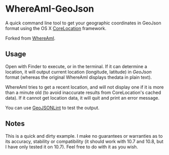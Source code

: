 # WhereAmI-GeoJson
A quick command line tool to get your geographic coordinates in GeoJson format using the OS X [CoreLocation][] framework.

Forked from [WhereAmI][].

## Usage

Open with Finder to execute, or in the terminal. If it can determine a location, it will output current location (longitude, latitude) in *GeoJson* format (whereas the original WhereAmI displays thedata in plain text).

WhereAmI tries to get a recent location, and will not display one if it is more than a minute old (to avoid inaccurate results from CoreLocation's cached data). If it cannot get location data, it will quit and print an error message.

You can use [GeoJSONLint][geojsonlint] to test the output.

## Notes
This is a quick and dirty example. I make no guarantees or warranties as to its accuracy, stability or compatibility (it should work with 10.7 and 10.8, but I have only tested it on 10.7). Feel free to do with it as you wish.

[corelocation]: http://en.wikipedia.org/wiki/CoreLocation
[WhereAmI]: https://github.com/robmathers/WhereAmI
[download link]: https://github.com/robmathers/WhereAmI/releases/download/v1.02/whereami-1.02.zip
[geojsonlint]: http://geojsonlint.com/
